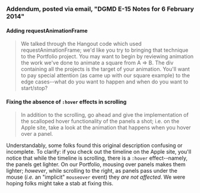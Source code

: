 ### Addendum, posted via email, "DGMD E-15 Notes for 6 February 2014"


#### Adding requestAnimationFrame

> We talked through the Hangout code which used requestAnimationFrame; we'd like you try to bringing that technique to the Portfolio project.  You may want to begin by reviewing animation the work we've done to animate a square from A => B.  The div containing all the projects is the target of your animation.  You'll want to pay special attention (as came up with our square example) to the edge cases--what do you want to happen and when do you want to start/stop?

#### Fixing the absence of `:hover` effects in scrolling

> In addition to the scrolling, go ahead and give the implementation of the scalloped hover functionality of the panels a shot; i.e. on the Apple site, take a look at the animation that happens when you hover over a panel.

Understandably, some folks found this original description confusing or incomplete.  To clarify: if you check out the timeline on the Apple site, you'll notice that while the timeline is scrolling, there is a `:hover` effect--namely, the panels get lighter.  On our Portfolio, mousing over panels makes them lighter; _however_, while scrolling to the right, as panels pass under the mouse (_i.e._ an "implicit" `mouseover` event) they _are not affected_.  We were hoping folks might take a stab at fixing this.